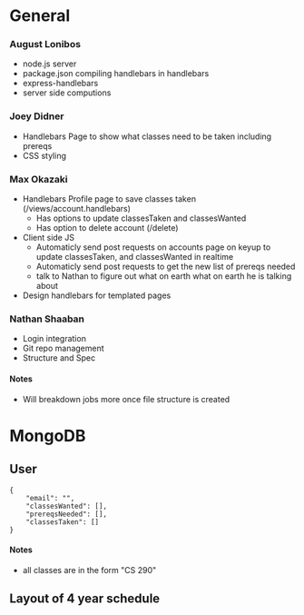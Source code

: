 # General

### August Lonibos

* node.js server
* package.json compiling handlebars in handlebars
* express-handlebars
* server side computions

### Joey Didner

* Handlebars Page to show what classes need to be taken including prereqs
* CSS styling

### Max Okazaki

* Handlebars Profile page to save classes taken (/views/account.handlebars)
	* Has options to update classesTaken and classesWanted
	* Has option to delete account (/delete)
* Client side JS
	* Automaticly send post requests on accounts page on keyup to update classesTaken, and classesWanted in realtime
	* Automaticly send post requests to get the new list of prereqs needed
	* talk to Nathan to figure out what on earth what on earth he is talking about
* Design handlebars for templated pages

### Nathan Shaaban

* Login integration
* Git repo management
* Structure and Spec

#### Notes

* Will breakdown jobs more once file structure is created

# MongoDB

## User
```
{
	"email": "",
	"classesWanted": [],
	"prereqsNeeded": [],
	"classesTaken": []
}
```
#### Notes

* all classes are in the form "CS 290"

## Layout of 4 year schedule
